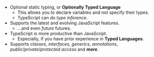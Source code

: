 - Optional static typing, or **Optionally Typed Language**
	- This allows you to declare variables and not specify their types.
	- TypeScript can do _type inference_.
- Supports the latest and evolving JavaScript features.
	- ...and even _future_ futures.
- TypeScript is more productive than JavaScript.
	- Especially, if you have prior experience in **Typed Languages**.
- Supports _classes_, _interfaces_, _generics_, _annotations_, _public_/_private_/_protected_ _access_ and **_more_**.